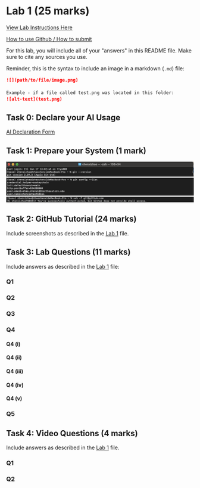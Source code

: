 # Lab 1 (25 marks)

[View Lab Instructions Here](L1.md)

[How to use Github / How to submit](https://parsa-rajabi.github.io/CS-5500/#/labs?id=github-classroom)

For this lab, you will include all of your "answers" in this README file. Make sure to cite any sources you use. 

Reminder, this is the syntax to include an image in a markdown (`.md`) file:
```markdown
![](path/to/file/image.png)

Example - if a file called test.png was located in this folder:
![alt-text](test.png)
```

## Task 0: Declare your AI Usage

[AI Declaration Form](https://github.com/CS-5500-SPRING-2025/lab-1-chenxizhao960614/blob/main/L1_AI_Declaration_Chenxi_Zhao_002207967.pdf)


## Task 1: Prepare your System (1 mark)

![](https://github.com/CS-5500-SPRING-2025/lab-1-chenxizhao960614/blob/main/images/Task1_1.png)
![](https://github.com/CS-5500-SPRING-2025/lab-1-chenxizhao960614/blob/main/images/Task1_2.png)
![](https://github.com/CS-5500-SPRING-2025/lab-1-chenxizhao960614/blob/main/images/Task1_3.png)
[](https://github.com/CS-5500-SPRING-2025/lab-1-chenxizhao960614/blob/main/Task%201.txt)

## Task 2: GitHub Tutorial (24 marks)

Include screenshots as described in the [Lab 1](L1.md) file.

## Task 3: Lab Questions (11 marks)

Include answers as described in the [Lab 1](L1.md) file:

### Q1

### Q2

### Q3

### Q4

#### Q4 (i)

#### Q4 (ii)

#### Q4 (iii)

#### Q4 (iv)

#### Q4 (v)

### Q5

## Task 4: Video Questions (4 marks)

Include answers as described in the [Lab 1](L1.md) file.

### Q1

### Q2
